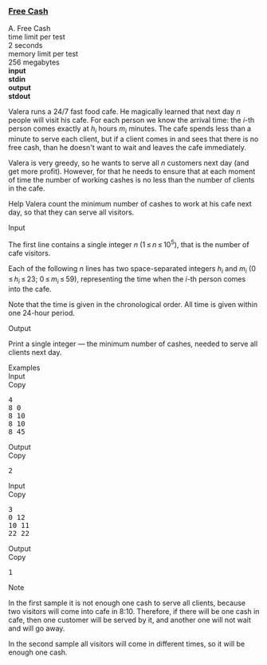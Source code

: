 <h3><a href="https://codeforces.com/contest/237/problem/A" target="_blank" rel="noopener noreferrer">Free Cash</a></h3>

<div class="header"><div class="title">A. Free Cash</div><div class="time-limit"><div class="property-title">time limit per test</div>2 seconds</div><div class="memory-limit"><div class="property-title">memory limit per test</div>256 megabytes</div><div class="input-file input-standard" style="font-weight: bold"><div class="property-title">input</div>stdin</div><div class="output-file output-standard" style="font-weight: bold"><div class="property-title">output</div>stdout</div></div><div><p>Valera runs a 24/7 fast food cafe. He magically learned that next day <span class="tex-span"><i>n</i></span> people will visit his cafe. For each person we know the arrival time: the <span class="tex-span"><i>i</i></span>-th person comes exactly at <span class="tex-span"><i>h</i><sub class="lower-index"><i>i</i></sub></span> hours <span class="tex-span"><i>m</i><sub class="lower-index"><i>i</i></sub></span> minutes. The cafe spends less than a minute to serve each client, but if a client comes in and sees that there is no free cash, than he doesn't want to wait and leaves the cafe immediately. </p><p>Valera is very greedy, so he wants to serve all <span class="tex-span"><i>n</i></span> customers next day (and get more profit). However, for that he needs to ensure that at each moment of time the number of working cashes is no less than the number of clients in the cafe. </p><p>Help Valera count the minimum number of cashes to work at his cafe next day, so that they can serve all visitors.</p></div><div class="input-specification"><div class="section-title">Input</div><p>The first line contains a single integer <span class="tex-span"><i>n</i></span> <span class="tex-span">(1 ≤ <i>n</i> ≤ 10<sup class="upper-index">5</sup>)</span>, that is the number of cafe visitors.</p><p>Each of the following <span class="tex-span"><i>n</i></span> lines has two space-separated integers <span class="tex-span"><i>h</i><sub class="lower-index"><i>i</i></sub></span> and <span class="tex-span"><i>m</i><sub class="lower-index"><i>i</i></sub></span> <span class="tex-span">(0 ≤ <i>h</i><sub class="lower-index"><i>i</i></sub> ≤ 23; 0 ≤ <i>m</i><sub class="lower-index"><i>i</i></sub> ≤ 59)</span>, representing the time when the <span class="tex-span"><i>i</i></span>-th person comes into the cafe. </p><p>Note that the time is given in the <span class="tex-font-style-bf">chronological</span> order. All time is given within one 24-hour period.</p></div><div class="output-specification"><div class="section-title">Output</div><p>Print a single integer — the minimum number of cashes, needed to serve all clients next day.</p></div><div class="sample-tests"><div class="section-title">Examples</div><div class="sample-test"><div class="input"><div class="title">Input<div title="Copy" data-clipboard-target="#id0009489838502420012" id="id0035789434878199067" class="input-output-copier">Copy</div></div><pre id="id0009489838502420012">4<br>8 0<br>8 10<br>8 10<br>8 45<br></pre></div><div class="output"><div class="title">Output<div title="Copy" data-clipboard-target="#id0043234290810428777" id="id0044291606746646006" class="input-output-copier">Copy</div></div><pre id="id0043234290810428777">2<br></pre></div><div class="input"><div class="title">Input<div title="Copy" data-clipboard-target="#id0004733491867022399" id="id006988820804199886" class="input-output-copier">Copy</div></div><pre id="id0004733491867022399">3<br>0 12<br>10 11<br>22 22<br></pre></div><div class="output"><div class="title">Output<div title="Copy" data-clipboard-target="#id005557943809528648" id="id004477129346854203" class="input-output-copier">Copy</div></div><pre id="id005557943809528648">1<br></pre></div></div></div><div class="note"><div class="section-title">Note</div><p>In the first sample it is not enough one cash to serve all clients, because two visitors will come into cafe in 8:10. Therefore, if there will be one cash in cafe, then one customer will be served by it, and another one will not wait and will go away.</p><p>In the second sample all visitors will come in different times, so it will be enough one cash.</p></div>